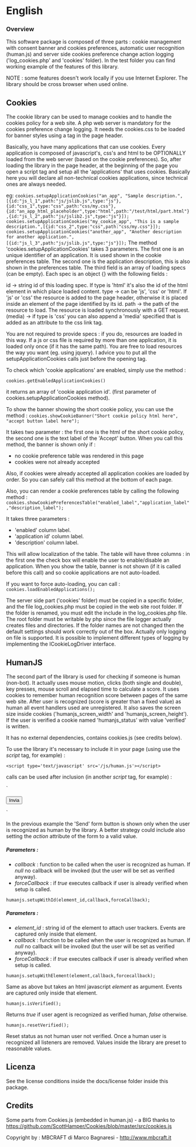 # English

### Overview

This software package is composed of three parts : cookie management with consent banner and cookies
preferences, automatic user recognition (human.js) and server side cookies preference change
action logging ('log_cookies.php' and 'cookies' folder). In the test folder you can find working example of the features 
of this library.

NOTE : some features doesn't work locally if you use Internet Explorer. The library should
be cross browser when used online. 

## Cookies

The cookie library can be used to manage cookies and to handle the cookies policy for a web site.
A php web server is mandatory for the cookies preference change logging.
It needs the cookies.css to be loaded for banner styles using a <link> tag in the page header.

Basically, you have many applications that can use cookies. Every application is composed of
javascript's, css's and html to be OPTIONALLY loaded from the web server (based on the cookie preferences).
So, after loading the library in the page header, at the beginning of the page you open a script tag
and setup all the 'applications' that uses cookies. Basically here you will declare all non-technical
cookies applications, since technical ones are always needed.

eg:
`
cookies.setupApplicationCookies("an_app", "Sample description.",[{id:"js_l_1",path:"js/jslib.js",type:"js"},{id:"css_1",type:"css",path:"css/my.css"},{id:"an_app_html_placeholder",type:"html",path:"/test/html/part.html"},{id:"js_l_2",path:"js/jslib2.js",type:"js"}]);
cookies.setupApplicationCookies("my_cookie_app", "This is a sample description.",[{id:"css_2",type:"css",path:"css/my.css"}]);
cookies.setupApplicationCookies("another_app", "Another description for another application.",[{id:"js_l_3",path:"js/jslib.js",type:"js"}]);
`
The method 'cookies.setupApplicationCookies' takes 3 parameters.
The first one is an unique identifier of an application. It is used shown in the cookie preferences
table. The second one is the application description, this is also shown in the preferences table.
The third field is an array of loading specs (can be empty).
Each spec is an object {} with the following fields :

id -> string id of this loading spec. If type is 'html' it's also the id of the html element in which place loaded content.
type -> can be 'js', 'css' or 'html'. If 'js' or 'css' the resource is added to the page header, otherwise it is placed inside an element of the page identified by its id.
path -> the path of the resource to load. The resource is loaded synchronously with a GET request.
(media) -> if type is 'css' you can also append a 'media' specified that is added as an attribute to the css link tag.

You are not required to provide specs : if you do, resources are loaded in this way. 
If a js or css file is required by more than one application, it is loaded only once (if it has the same path).
You are free to load resources the way you want (eg. using jquery). I advice you to put all the setupApplicationCookies
calls just before the opening <body> tag.

To check which 'cookie applications' are enabled, simply use the method :

`cookies.getEnabledApplicationCookies()`

it returns an array of 'cookie application id'. (first parameter of cookies.setupApplicationCookies method).

To show the banner showing the short cookie policy, you can use the method :
`
cookies.showCookieBanner("Short cookie policy html here", "accept button label here");
`     

It takes two parameter : the first one is the html of the short cookie policy, the second one is the text label of the 'Accept' button.
When you call this method, the banner is shown only if :

- no cookie preference table was rendered in this page
- cookies were not already accepted

Also, if cookies were already accepted all application cookies are loaded by order. So you can safely
call this method at the bottom of each page.

Also, you can render a cookie preferences table by calling the following method :
`
cookies.showCookiePreferencesTable("enabled_label","application_label","description_label");
`

It takes three parameters : 

- 'enabled' column label.
- 'application id' column label.
- 'description' column label.

This will allow localization of the table.
The table will have three columns : in the first one the check box will enable the user to enable/disable
an application. When you show the table, banner is not shown (if it is called before this call) and
so cookie applications are not auto-loaded.

If you want to force auto-loading, you can call :
`
cookies.loadEnabledApplications();
`

The server side part ('cookies' folder) must be copied in a specific folder, and the file
log_cookies.php must be copied in the web site root folder. If the folder is renamed, you must
edit the include in the log_cookies.php file. The root folder must be writable by php
since the file logger actually creates files and directories.
If the folder names are not changed then the default settings should work correctly
out of the box. Actually only logging on file is supported. It is possible to implement different types of logging
by implementing the ICookieLogDriver interface.


## HumanJS

The second part of the library is used for checking if someone is human (non-bot). It actually uses mouse motion, clicks (both single and double), key presses, mouse scroll and elapsed time to calculate a score.
It uses cookies to remember human recognition score between pages of the same web site.
After user is recognized (score is greater than a fixed value) as human all event handlers used are unregistered. It also saves the
screen size inside cookies ('humanjs_screen_width' and 'humanjs_screen_height'). If
the user is verified a cookie named 'humanjs_status' with value 'verified' is written.

It has no external dependencies, contains cookies.js (see credits below).

To use the library it's necessary to include it in your page (using use the *script* tag, for example) :

`<script type='text/javascript' src='/js/human.js'></script>`

calls can be used after inclusion (in another *script* tag, for example) :

`
<form name="my_form" method="POST" action="">
    <!-- 
    ...
    form labels and fields 
    ...
    -->
    <!-- the submit button is hidden, it's shown only when a user is recognized as a human -->
    <input id='submit_button' style="display:hidden;" type='submit' name="Invia" value="Invia" />
</form>
<script type='text/javascript'>

        humanjs.setup(function() {
            document.getElementById("submit_button").style.display = "block";
        }, false);

</script>
`

In the previous example the 'Send' form button  is shown only when the user is recognized as human by the library.
A better strategy could include also setting the _action_ attribute of the form to a valid value.


##### Parameters :

* *callback* : function to be called when the user is recognized as human. If _null_ no callback will be invoked (but the user will be set as verified anyway).
* *forceCallback* : if _true_ executes callback if user is already verified when setup is called.



`humanjs.setupWithId(element_id,callback,forceCallback);`

##### Parameters :

* *element_id* : string id of the element to attach user trackers. Events are captured only
inside that element.
* *callback* : function to be called when the user is recognized as human. If _null_ no callback will be invoked (but the user will be set as verified anyway).
* *forceCallback* : if _true_ executes callback if user is already verified when setup is called.
 
`humanjs.setupWithElement(element,callback,forcecallback);`
 
Same as above but takes an html javascript _element_ as argument. Events are captured only
inside that element.

`humanjs.isVerified();`

Returns _true_ if user agent is recognized as verified human, _false_ otherwise.

`humanjs.resetVerified();`

Reset status as not human user not verified.
Once a human user is recognized all listeners are removed.
Values inside the library are preset to reasonable values.

## Licenza

See the license conditions inside the docs/license folder inside this package.


## Credits

Some parts from Cookies.js (embedded in human.js) - a BIG thanks to https://github.com/ScottHamper/Cookies/blob/master/src/cookies.js

Copyright by : MBCRAFT di Marco Bagnaresi - http://www.mbcraft.it
